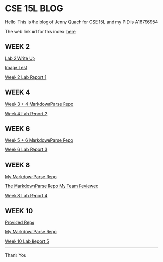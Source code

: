 # CSE 15L BLOG
Hello! This is the blog of Jenny Quach for CSE 15L and my PID is A16796954

The web link url for this index: [here](https://hoatuyet423.github.io/cse15l-lab-reports/)


## WEEK 2

[Lab 2 Write Up](https://hoatuyet423.github.io/cse15l-lab-reports/week2-writeup/jennyfile.html)

[Image Test](https://hoatuyet423.github.io/cse15l-lab-reports/week2-writeup/image-test.html)

[Week 2 Lab Report 1](https://hoatuyet423.github.io/cse15l-lab-reports/week2-labreport1/tutorial.html)

## WEEK 4

[Week 3 + 4 MarkdownParse Repo](https://github.com/hoatuyet423/markdown-parser.git)

[Week 4 Lab Report 2](https://hoatuyet423.github.io/cse15l-lab-reports/week4-labreport2/bug-report.html)

## WEEK 6

[Week 5 + 6 MarkdownParse Repo](https://github.com/hoatuyet423/lab5-repo.git)

[Week 6 Lab Report 3](https://hoatuyet423.github.io/cse15l-lab-reports/week6-labreport3/lab-report-3-week-6.html)

## WEEK 8

[My MarkdownParse Repo](https://github.com/hoatuyet423/lab5-repo.git)

[The MarkdownParse Repo My Team Reviewed](https://github.com/Barakar13/markdown-parser.git)

[Week 8 Lab Report 4](https://hoatuyet423.github.io/cse15l-lab-reports/week8-labreport4/week-8-lab-report-4.html)

## WEEK 10
[Provided Repo](https://github.com/nidhidhamnani/markdown-parser.git)

[My MarkdownParse Repo](https://github.com/hoatuyet423/lab5-repo.git)

[Week 10 Lab Report 5](https://hoatuyet423.github.io/cse15l-lab-reports/week10-labreport5/week10-lab-report-5.html)

--- 
Thank You
